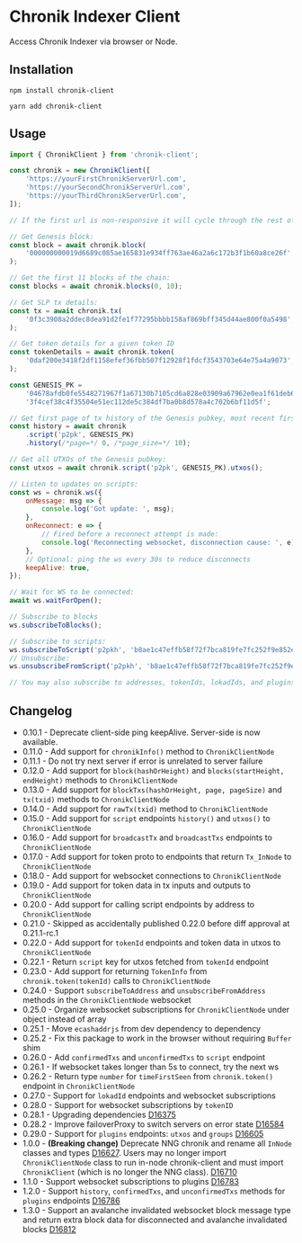 # Chronik Indexer Client

Access Chronik Indexer via browser or Node.

## Installation

`npm install chronik-client`

`yarn add chronik-client`

## Usage

```js
import { ChronikClient } from 'chronik-client';

const chronik = new ChronikClient([
    'https://yourFirstChronikServerUrl.com',
    'https://yourSecondChronikServerUrl.com',
    'https://yourThirdChronikServerUrl.com',
]);

// If the first url is non-responsive it will cycle through the rest of the array.

// Get Genesis block:
const block = await chronik.block(
    '000000000019d6689c085ae165831e934ff763ae46a2a6c172b3f1b60a8ce26f',
);

// Get the first 11 blocks of the chain:
const blocks = await chronik.blocks(0, 10);

// Get SLP tx details:
const tx = await chronik.tx(
    '0f3c3908a2ddec8dea91d2fe1f77295bbbb158af869bff345d44ae800f0a5498',
);

// Get token details for a given token ID
const tokenDetails = await chronik.token(
    '0daf200e3418f2df1158efef36fbb507f12928f1fdcf3543703e64e75a4a9073',
);

const GENESIS_PK =
    '04678afdb0fe5548271967f1a67130b7105cd6a828e03909a67962e0ea1f61deb649f6bc' +
    '3f4cef38c4f35504e51ec112de5c384df7ba0b8d578a4c702b6bf11d5f';

// Get first page of tx history of the Genesis pubkey, most recent first:
const history = await chronik
    .script('p2pk', GENESIS_PK)
    .history(/*page=*/ 0, /*page_size=*/ 10);

// Get all UTXOs of the Genesis pubkey:
const utxos = await chronik.script('p2pk', GENESIS_PK).utxos();

// Listen to updates on scripts:
const ws = chronik.ws({
    onMessage: msg => {
        console.log('Got update: ', msg);
    },
    onReconnect: e => {
        // Fired before a reconnect attempt is made:
        console.log('Reconnecting websocket, disconnection cause: ', e);
    },
    // Optional: ping the ws every 30s to reduce disconnects
    keepAlive: true,
});

// Wait for WS to be connected:
await ws.waitForOpen();

// Subscribe to blocks
ws.subscribeToBlocks();

// Subscribe to scripts:
ws.subscribeToScript('p2pkh', 'b8ae1c47effb58f72f7bca819fe7fc252f9e852e');
// Unsubscribe:
ws.unsubscribeFromScript('p2pkh', 'b8ae1c47effb58f72f7bca819fe7fc252f9e852e');

// You may also subscribe to addresses, tokenIds, lokadIds, and plugins. See integration tests.
```

## Changelog

-   0.10.1 - Deprecate client-side ping keepAlive. Server-side is now available.
-   0.11.0 - Add support for `chronikInfo()` method to `ChronikClientNode`
-   0.11.1 - Do not try next server if error is unrelated to server failure
-   0.12.0 - Add support for `block(hashOrHeight)` and `blocks(startHeight, endHeight)` methods to `ChronikClientNode`
-   0.13.0 - Add support for `blockTxs(hashOrHeight, page, pageSize)` and `tx(txid)` methods to `ChronikClientNode`
-   0.14.0 - Add support for `rawTx(txid)` method to `ChronikClientNode`
-   0.15.0 - Add support for `script` endpoints `history()` and `utxos()` to `ChronikClientNode`
-   0.16.0 - Add support for `broadcastTx` and `broadcastTxs` endpoints to `ChronikClientNode`
-   0.17.0 - Add support for token proto to endpoints that return `Tx_InNode` to `ChronikClientNode`
-   0.18.0 - Add support for websocket connections to `ChronikClientNode`
-   0.19.0 - Add support for token data in tx inputs and outputs to `ChronikClientNode`
-   0.20.0 - Add support for calling script endpoints by address to `ChronikClientNode`
-   0.21.0 - Skipped as accidentally published 0.22.0 before diff approval at 0.21.1-rc.1
-   0.22.0 - Add support for `tokenId` endpoints and token data in utxos to `ChronikClientNode`
-   0.22.1 - Return `script` key for utxos fetched from `tokenId` endpoint
-   0.23.0 - Add support for returning `TokenInfo` from `chronik.token(tokenId)` calls to `ChronikClientNode`
-   0.24.0 - Support `subscribeToAddress` and `unsubscribeFromAddress` methods in the `ChronikClientNode` websocket
-   0.25.0 - Organize websocket subscriptions for `ChronikClientNode` under object instead of array
-   0.25.1 - Move `ecashaddrjs` from dev dependency to dependency
-   0.25.2 - Fix this package to work in the browser without requiring `Buffer` shim
-   0.26.0 - Add `confirmedTxs` and `unconfirmedTxs` to `script` endpoint
-   0.26.1 - If websocket takes longer than 5s to connect, try the next ws
-   0.26.2 - Return type `number` for `timeFirstSeen` from `chronik.token()` endpoint in `ChronikClientNode`
-   0.27.0 - Support for `lokadId` endpoints and websocket subscriptions
-   0.28.0 - Support for websocket subscriptions by `tokenID`
-   0.28.1 - Upgrading dependencies [D16375](https://reviews.bitcoinabc.org/D16375)
-   0.28.2 - Improve failoverProxy to switch servers on error state [D16584](https://reviews.bitcoinabc.org/D16584)
-   0.29.0 - Support for `plugins` endpoints: `utxos` and `groups` [D16605](https://reviews.bitcoinabc.org/D16605)
-   1.0.0 - **(Breaking change)** Deprecate NNG chronik and rename all `InNode` classes and types [D16627](https://reviews.bitcoinabc.org/D16627). Users may no longer import `ChronikClientNode` class to run in-node chronik-client and must import `ChronikClient` (which is no longer the NNG class). [D16710](https://reviews.bitcoinabc.org/D16710)
-   1.1.0 - Support websocket subscriptions to plugins [D16783](https://reviews.bitcoinabc.org/D16783)
-   1.2.0 - Support `history`, `confirmedTxs`, and `unconfirmedTxs` methods for `plugins` endpoints [D16786](https://reviews.bitcoinabc.org/D16786)
-   1.3.0 - Support an avalanche invalidated websocket block message type and return extra block data for disconnected and avalanche invalidated blocks [D16812](https://reviews.bitcoinabc.org/D16812)
